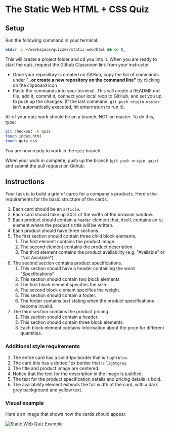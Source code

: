 # The Static Web HTML + CSS Quiz

## Setup

Run the following command in your terminal:

```bash
mkdir -p ~/workspace/quizzes/static-web/html && cd $_
```

This will create a project folder and cd you into it.
When you are ready to start the quiz, request the Github Classroom link from your instructor  
+ Once your repository is created on GitHub, copy the list of commands under **"..or create a new repository on the command line"** by clicking on the clipboard icon  
+ Paste the commands into your terminal. This will create a README.md file, add it, commit it, connect your local reop to GitHub, and set you up to push up the changes. (If the last command, `git push origin master` isn't automatically executed, hit enter/return to run it).

All of your quiz work should be on a branch, NOT on master. To do this, type:

```bash
git checkout -b quiz
touch index.html
touch quiz.css
```

You are now ready to work in the `quiz` branch.

When your work in complete, push up the branch (`git push origin quiz`) and submit the pull request on Github.

## Instructions

Your task is to build a grid of cards for a company's products. Here's the requirements for the basic structure of the cards.

1. Each card should be an `article`.
1. Each card should take up 30% of the width of the browser window.
1. Each product should contain a `header` element that, itself, contains an `h1` element where the product's title will be written.
1. Each product should have three sections.
1. The first section should contain three child block elements.
    1. The first element contains the product image.
    1. The second element contains the product description.
    1. The third element contains the product availability (e.g. "Available" or "Not Available")
1. The second section contains product specifications.
    1. This section should have a header containing the word "Specifications"
    1. This section should contain two block elements
    1. The first block element specifies the size.
    1. The second block element specifies the weight.
    1. This section should contain a footer.
    1. The footer contains text stating when the product specifications become invalid.
1. The third section contains the product pricing.
    1. This section should contain a header.
    1. This section should contain three block elements.
    1. Each block element contains information about the price for different quantities.

### Additional style requirements

1. The entire card has a solid 1px border that is `lightblue`.
1. The card title has a dotted 1px border that is `lightgray`.
1. The title and product image are centered.
1. Notice that the text for the description in the image is justified.
1. The text for the product specification details and pricing details is bold.
1. The availability element extends the full width of the card, with a dark grey background and yellow text.

### Visual example

Here's an image that shows how the cards should appear.

![Static Web Quiz Example](https://github.com/nashville-software-school/front-end-milestones/blob/master/2-the-static-web/quizzes/static-web-quiz.png)

